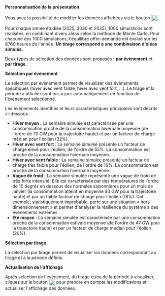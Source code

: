#### Personnalisation de la présentation <a id="persoPresentation_carte"></a>

Vous avez la possibilité de modifier les données affichées via le bouton <img src="img/bouton_reglages.png" width="20" style="vertical-align:top"/>.

Pour chaque année étudiée (2025, 2030 et 2035), 1000 simulations sont réalisées, en combinant divers aléas selon la méthode de Monte Carlo. Pour chacune des 1000 simulations, l'équilibre offre-demande est évalué sur les 8760 heures de l'année. **Un tirage correspond à une combinaison d'aléas simulés.** 

Deux types de sélection des données sont proposés : **par évènement** et **par tirage**.

**Sélection par évènement**

La sélection par évènement permet de visualiser des évènements spécifiques (hiver avec vent faible, hiver avec  vent fort, ...). Le tirage et la période à afficher sont mis à jour automatiquement en fonction de l'évènement sélectionné.

Les évènements identifiés et leurs caractéristiques principales sont décrits ci-dessous.

- **Hiver moyen** : La semaine simulée est caractérisée par une consommation proche de la consommation hivernale moyenne (de l'ordre de 70 GW pour la trajectoire haute) et par un facteur de charge médian pour l'éolien (32%).
- **Hiver avec vent fort** : La semaine simulée présente un facteur de charge élevé pour l'éolien, de l'ordre de 55%. La consommation est proche de la consommation hivernale moyenne.
- **Hiver avec vent faible** : La semaine simulée présente un facteur de charge très faible pour l'éolien, de l'ordre de 16%. La consommation est proche de la consommation hivernale moyenne.
- **Vague de froid** : La semaine simulée représente une vague de froid de très forte intensité. Elle est caractérisée par des températures de l'ordre de 10 degrés en dessous des normales saisonnières pour un mois de janvier (la consommation atteint en moyenne 93 GW pour la trajectoire haute) et par un faible facteur de charge pour l'éolien (18%). 
Cet exemple, statistiquement improbable, porte sur une situation « hors dimensionnement » et permet d'analyser la résilience du système à des événements extrêmes.
- **Eté moyen** : La semaine simulée est caractérisée par une consommation proche de la consommation estivale moyenne (de l'ordre de 47 GW pour la trajectoire haute) et par un facteur de charge médian pour l'éolien (20%).

**Sélection par tirage**

La sélection par tirage permet de visualiser les données correspondant au tirage et à la période définis.

**Actualisation de l'affichage**

Après sélection de l'évènement, du tirage et/ou de la période à visualiser, cliquez sur le bouton <img src="img/bouton_actualisation.png" width="20" style="vertical-align:top"/> pour prendre en compte les modifications et actualiser l'affichage des données.
